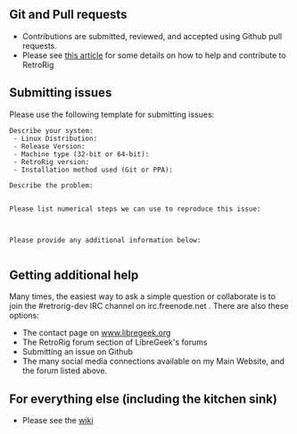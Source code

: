 ## Git and Pull requests
* Contributions are submitted, reviewed, and accepted using Github pull requests. 
* Please see [this article](https://github.com/ProfessorKaos64/RetroRig/wiki/Helping-out) 
for some details on how to help and contribute to RetroRig

## Submitting issues
Please use the following template for submitting issues:

```
Describe your system:
 - Linux Distribution:
 - Release Version:
 - Machine type (32-bit or 64-bit):
 - RetroRig version:
 - Installation method used (Git or PPA):

Describe the problem:


Please list numerical steps we can use to reproduce this issue:



Please provide any additional information below:


```

## Getting additional help
Many times, the easiest way to ask a simple question or collaborate is to join the  #retrorig-dev  IRC channel on  irc.freenode.net . There are also these options:
- The contact page on www.libregeek.org 
- The RetroRig forum section of LibreGeek's forums
- Submitting an issue on Github
- The many social media connections available on my Main Website, and the forum listed above. 

## For everything else (including the kitchen sink)
- Please see the [wiki](https://github.com/ProfessorKaos64/RetroRig/wiki)
